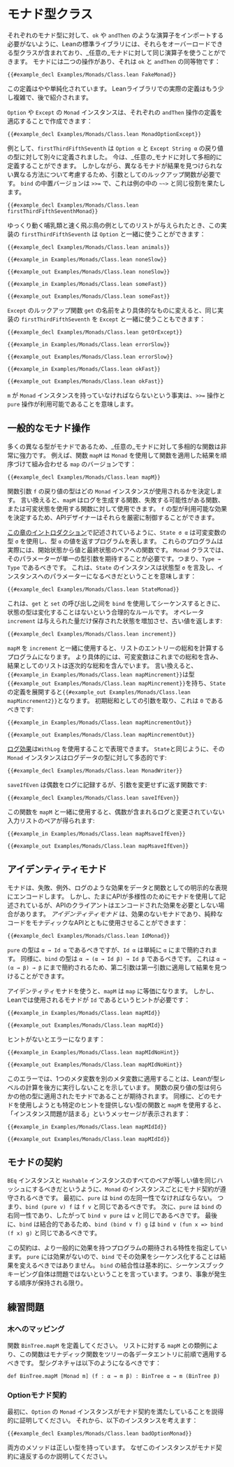 # モナド型クラス

それぞれのモナド型に対して、`ok` や `andThen` のような演算子をインポートする必要がないように、Leanの標準ライブラリには、それらをオーバーロードできる型クラスが含まれており、_任意の_モナドに対して同じ演算子を使うことができます。
モナドには二つの操作があり、それは `ok` と `andThen` の同等物です：
```lean
{{#example_decl Examples/Monads/Class.lean FakeMonad}}
```
この定義はやや単純化されています。
Leanライブラリでの実際の定義はもう少し複雑で、後で紹介されます。

`Option` や `Except` の `Monad` インスタンスは、それぞれの `andThen` 操作の定義を適応することで作成できます：
```lean
{{#example_decl Examples/Monads/Class.lean MonadOptionExcept}}
```

例として、`firstThirdFifthSeventh` は `Option α` と `Except String α` の戻り値の型に対して別々に定義されました。
今は、_任意の_モナドに対して多相的に定義することができます。
しかしながら、異なるモナドが結果を見つけられない異なる方法について考慮するため、引数としてのルックアップ関数が必要です。
`bind` の中置バージョンは `>>=` で、これは例の中の `~~>` と同じ役割を果たします。
```lean
{{#example_decl Examples/Monads/Class.lean firstThirdFifthSeventhMonad}}
```

ゆっくり動く哺乳類と速く飛ぶ鳥の例としてのリストが与えられたとき、この実装の `firstThirdFifthSeventh` は `Option` と一緒に使うことができます：
```lean
{{#example_decl Examples/Monads/Class.lean animals}}

{{#example_in Examples/Monads/Class.lean noneSlow}}
```
```output info
{{#example_out Examples/Monads/Class.lean noneSlow}}
```
```lean
{{#example_in Examples/Monads/Class.lean someFast}}
```
```output info
{{#example_out Examples/Monads/Class.lean someFast}}
```

`Except` のルックアップ関数 `get` の名前をより具体的なものに変えると、同じ実装の `firstThirdFifthSeventh` を `Except` と一緒に使うこともできます：
```lean
{{#example_decl Examples/Monads/Class.lean getOrExcept}}

{{#example_in Examples/Monads/Class.lean errorSlow}}
```
```output info
{{#example_out Examples/Monads/Class.lean errorSlow}}
```
```lean
{{#example_in Examples/Monads/Class.lean okFast}}
```
```output info
{{#example_out Examples/Monads/Class.lean okFast}}
```
`m` が `Monad` インスタンスを持っていなければならないという事実は、`>>=` 操作と `pure` 操作が利用可能であることを意味します。

## 一般的なモナド操作

多くの異なる型がモナドであるため、_任意の_モナドに対して多相的な関数は非常に強力です。
例えば、関数 `mapM` は `Monad` を使用して関数を適用した結果を順序づけて組み合わせる `map` のバージョンです：
```lean
{{#example_decl Examples/Monads/Class.lean mapM}}
```
関数引数 `f` の戻り値の型はどの `Monad` インスタンスが使用されるかを決定します。
言い換えると、`mapM` はログを生成する関数、失敗する可能性がある関数、または可変状態を使用する関数に対して使用できます。
`f` の型が利用可能な効果を決定するため、APIデザイナーはそれらを厳密に制御することができます。

[この章のイントロダクション](../monads.md#numbering-tree-nodes)で記述されているように、`State σ α` は可変変数の型 `σ` を使用し、型 `α` の値を返すプログラムを表します。
これらのプログラムは実際には、開始状態から値と最終状態のペアへの関数です。
`Monad` クラスでは、そのパラメーターが単一の型引数を期待することが必要です。つまり、`Type → Type` であるべきです。
これは、`State` のインスタンスは状態型 `σ` を言及し、インスタンスへのパラメーターになるべきだということを意味します：
```lean
{{#example_decl Examples/Monads/Class.lean StateMonad}}
```
これは、`get` と `set` の呼び出し之间を `bind` を使用してシーケンスするときに、状態の型は変化することはないという合理的なルールです。
オペレータ `increment` は与えられた量だけ保存された状態を増加させ、古い値を返します:
```lean
{{#example_decl Examples/Monads/Class.lean increment}}
```

`mapM` を `increment` と一緒に使用すると、リストのエントリーの総和を計算するプログラムになります。
より具体的には、可変変数はこれまでの総和を含み、結果としてのリストは逐次的な総和を含んでいます。
言い換えると、`{{#example_in Examples/Monads/Class.lean mapMincrement}}`は型`{{#example_out Examples/Monads/Class.lean mapMincrement}}`を持ち、`State`の定義を展開すると`{{#example_out Examples/Monads/Class.lean mapMincrement2}}`となります。
初期総和としての引数を取り、これは `0` であるべきです:
```lean
{{#example_in Examples/Monads/Class.lean mapMincrementOut}}
```
```output info
{{#example_out Examples/Monads/Class.lean mapMincrementOut}}
```

[ログ効果](../monads.md#logging)は`WithLog` を使用することで表現できます。
`State`と同じように、その `Monad` インスタンスはログデータの型に対して多态的です:
```lean
{{#example_decl Examples/Monads/Class.lean MonadWriter}}
```
`saveIfEven` は偶数をログに記録するが、引数を変更せずに返す関数です:
```lean
{{#example_decl Examples/Monads/Class.lean saveIfEven}}
```
この関数を `mapM` と一緒に使用すると、偶数が含まれるログと変更されていない入力リストのペアが得られます:
```lean
{{#example_in Examples/Monads/Class.lean mapMsaveIfEven}}
```
```output info
{{#example_out Examples/Monads/Class.lean mapMsaveIfEven}}
```



## アイデンティティモナド

モナドは、失敗、例外、ログのような効果をデータと関数としての明示的な表現にエンコードします。
しかし、たまにAPIが多様性のためにモナドを使用して記述されているが、APIのクライアントはエンコードされた効果を必要としない場合があります。
_アイデンティティモナド_ は、効果のないモナドであり、純粋なコードをモナディックなAPIとともに使用させることができます：
```lean
{{#example_decl Examples/Monads/Class.lean IdMonad}}
```
`pure` の型は `α → Id α` であるべきですが、`Id α` は単純に `α` にまで簡約されます。
同様に、`bind` の型は `α → (α → Id β) → Id β` であるべきです。
これは `α → (α → β) → β` にまで簡約されるため、第二引数は第一引数に適用して結果を見つけることができます。

アイデンティティモナドを使うと、`mapM` は `map` に等価になります。
しかし、Leanでは使用されるモナドが `Id` であるというヒントが必要です：
```lean
{{#example_in Examples/Monads/Class.lean mapMId}}
```
```output info
{{#example_out Examples/Monads/Class.lean mapMId}}
```
ヒントがないとエラーになります：
```lean
{{#example_in Examples/Monads/Class.lean mapMIdNoHint}}
```
```output error
{{#example_out Examples/Monads/Class.lean mapMIdNoHint}}
```
このエラーでは、1つのメタ変数を別のメタ変数に適用することは、Leanが型レベルの計算を後方に実行しないことを示しています。
関数の戻り値の型は何らかの他の型に適用されたモナドであることが期待されます。
同様に、どのモナドを使用しようとも特定のヒントを提供しない型の関数と `mapM` を使用すると、「インスタンス問題が詰まる」というメッセージが表示されます：
```lean
{{#example_in Examples/Monads/Class.lean mapMIdId}}
```
```output error
{{#example_out Examples/Monads/Class.lean mapMIdId}}
```


## モナドの契約
`BEq` インスタンスと `Hashable` インスタンスのすべてのペアが等しい値を同じハッシュにするべきだというように、`Monad` のインスタンスごとにモナド契約が遵守されるべきです。
最初に、`pure` は `bind` の左同一性でなければならない。
つまり、`bind (pure v) f` は `f v` と同じであるべきです。
次に、`pure` は `bind` の右同一性であり、したがって `bind v pure` は `v` と同じであるべきです。
最後に、`bind` は結合的であるため、`bind (bind v f) g` は `bind v (fun x => bind (f x) g)` と同じであるべきです。

この契約は、より一般的に効果を持つプログラムの期待される特性を指定しています。
`pure` には効果がないので、`bind` でその効果をシーケンス化することは結果を変えるべきではありません。
`bind` の結合性は基本的に、シーケンスブックキーピング自体は問題ではないということを言っています。つまり、事象が発生する順序が保持される限り。

## 練習問題

### 木へのマッピング

関数 `BinTree.mapM` を定義してください。
リストに対する `mapM` との類例により、この関数はモナディック関数をツリーの各データエントリに前順で適用するべきです。
型シグネチャは以下のようになるべきです：
```
def BinTree.mapM [Monad m] (f : α → m β) : BinTree α → m (BinTree β)
```


### Optionモナド契約

最初に、`Option` の `Monad` インスタンスがモナド契約を満たしていることを説得的に証明してください。
それから、以下のインスタンスを考えます：
```lean
{{#example_decl Examples/Monads/Class.lean badOptionMonad}}
```
両方のメソッドは正しい型を持っています。
なぜこのインスタンスがモナド契約に違反するのか説明してください。